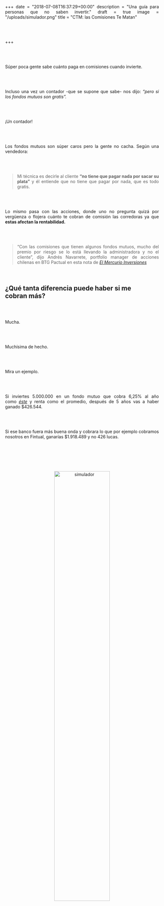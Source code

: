 +++
date = "2018-07-08T16:37:29+00:00"
description = "Una guía para personas que no saben invertir."
draft = true
image = "/uploads/simulador.png"
title = "CTM: las Comisiones Te Matan"

+++
<style>

p { margin:4rem 0px; text-align:justify; }

.footer-big__overlap { padding-bottom:0px; }

.image-wrapper {

text-align: center;

}

.image-wrapper img {

width: 60%; text-align: center; margin: 40px 0px;

}

@media (max-width: 768px)  {

.image-wrapper img {

width: 100%;

}

}

</style>

Súper poca gente sabe cuánto paga en comisiones cuando invierte.

Incluso una vez un contador -que se supone que sabe- nos dijo: _“pero si los fondos mutuos son gratis”._

¡Un contador!

Los fondos mutuos son súper caros pero la gente no cacha. Según una vendedora:

> Mi técnica es decirle al cliente **“no tiene que pagar nada por sacar su plata”** y él entiende que no tiene que pagar por nada, que es todo gratis.

Lo mismo pasa con las acciones, donde uno no pregunta quizá por vergüenza o flojera cuánto te cobran de comisión las corredoras ya que **estas afectan la rentabilidad.**

> “Con las comisiones que tienen algunos fondos mutuos, mucho del premio por riesgo se lo está llevando la administradora y no el cliente”, dijo Andrés Navarrete, portfolio manager de acciones chilenas en BTG Pactual en esta nota de <a href="http://www.elmercurio.com/Inversiones/Noticias/Fondos-Mutuos/2017/08/25/El-mordisco-de-los-fondos-mutuos.aspx" target="_blank"><i>El Mercurio Inversiones</i></a>

## ¿Qué tanta diferencia puede haber si me cobran más?

Mucha.

Muchísima de hecho.

Mira un ejemplo.

Si inviertes 5.000.000 en un fondo mutuo que cobra 6,25% al año como <a href="http://www.banchileinversiones.cl/web/guest/detalle-fondo-mutuo/-/detalle/fondo-mutuo-capitalisa-accionario" target="_blank"><i>éste</i></a> y renta como el promedio, después de 5 años vas a haber ganado $426.544.

Si ese banco fuera más buena onda y cobrara lo que por ejemplo cobramos nosotros en Fintual, ganarías $1.918.489 y no 426 lucas.

<div class="image-wrapper">

<img src="/uploads/simulador.png" alt="simulador">

</div>

Es más:

A veces pasa que tu inversión teniendo una rentabilidad del 6% anual, en realidad renta 0% porque la comisión es 6%.

La comisión se come **toda la rentabilidad.**

Si quieres ver cuánta plata estás dejando de ganar por las comisiones revisa el simulador que hicimos: 

<p style="text-align:center">
<a class="simulator-page__button btn btn--secondary" href="https://fintual.cl/simulador/?utm_source=edu.fintual.cl&utm_medium=referral&utm_campaign=awareness&utm_content=ctm-las-comisiones-te-matan-116  ">Aquí</a></p>